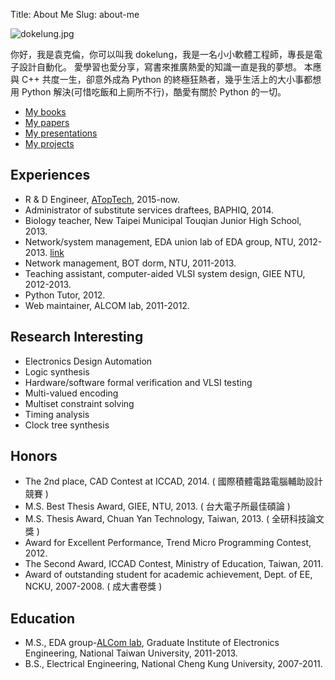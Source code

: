 Title: About Me
Slug: about-me

<div class="uk-thumbnail uk-thumbnail-small">
    <img src="http://dokelung.me/images/dokelung.jpg" alt="dokelung.jpg">
</div>

你好，我是袁克倫，你可以叫我 dokelung，我是一名小小軟體工程師，專長是電子設計自動化。 愛學習也愛分享，寫書來推廣熱愛的知識一直是我的夢想。
本應與 C++ 共度一生，卻意外成為 Python 的終極狂熱者，幾乎生活上的大小事都想用 Python 解決(可惜吃飯和上廁所不行)，酷愛有關於 Python 的一切。

* [My books](http://dokelung.me/pages/books/)
* [My papers](http://dokelung.me/pages/papers/)
* [My presentations](http://dokelung.me/pages/presentations/)
* [My projects](http://dokelung.me/pages/projects)

## Experiences

* R & D Engineer, [ATopTech](https://www.atoptech.com/), 2015-now.
* Administrator of substitute services draftees, BAPHIQ, 2014.
* Biology teacher, New Taipei Municipal Touqian Junior High School, 2013.
* Network/system management, EDA union lab of EDA group, NTU, 2012-2013. [link](http://edaunion.ee.ntu.edu.tw/)
* Network management, BOT dorm, NTU, 2011-2013.
* Teaching assistant, computer-aided VLSI system design, GIEE NTU, 2012-2013.
* Python Tutor, 2012.
* Web maintainer, ALCOM lab, 2011-2012.

## Research Interesting

* Electronics Design Automation
* Logic synthesis
* Hardware/software formal verification and VLSI testing
* Multi-valued encoding
* Multiset constraint solving
* Timing analysis
* Clock tree synthesis

## Honors

* The 2nd place, CAD Contest at ICCAD, 2014. ( 國際積體電路電腦輔助設計競賽 )
* M.S. Best Thesis Award, GIEE, NTU, 2013. ( 台大電子所最佳碩論 )
* M.S. Thesis Award, Chuan Yan Technology, Taiwan, 2013. ( 全研科技論文獎 )
* Award for Excellent Performance, Trend Micro Programming Contest, 2012.
* The Second Award, ICCAD Contest, Ministry of Education, Taiwan, 2011.
* Award of outstanding student for academic achievement, Dept. of EE, NCKU, 2007-2008. ( 成大書卷獎 )

## Education

* M.S., EDA group-[ALCom lab](http://alcom.ee.ntu.edu.tw/), Graduate Institute of Electronics Engineering, National Taiwan University, 2011-2013.
* B.S., Electrical Engineering, National Cheng Kung University, 2007-2011.